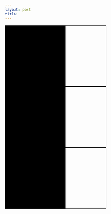 ```yaml
---
layout: post
title: 
---
```

<style>
  .container { position:relative; padding:0 0 0 0; }
#sidebar {
    position:absolute;
    top:0; bottom:200px; left:0;
    width:200px;
    height:100%;
    background:#000;
}

#header { border:1px solid #000; width:66%; height: 200px; position: relative; align: right; margin-right: auto;
    margin:0 200px 0 0;
}
#content { border:1px solid #000; width:66%; height: 200px; position: relative; align: right; margin-right: auto;
    margin:0 200px 0 0;
}
#footer { border:1px solid #000; width:66%; height: 200px; position: relative; align: right; margin-right: auto;
    margin:0 200px 0 0;
}
</style>

<div class="container">
    <div id="sidebar"></div>
    <div id="header"></div>
    <div id="content"></div>
    <div id="footer"></div>
</div>
